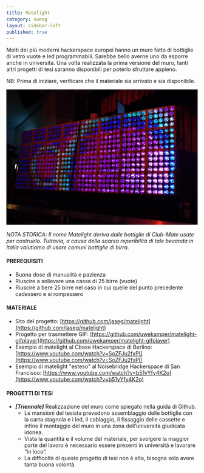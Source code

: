 ```yaml
---
title: Matelight
category: sweng
layout: sidebar-left
published: true
---
```


Molti dei più moderni hackerspace europei hanno un muro fatto di bottiglie di
vetro vuote e led programmabili.  Sarebbe bello averne uno da esporre anche in
università.  Una volta realizzata la prima versione del muro, tanti altri
progetti di tesi saranno disponibili per poterlo sfruttare appieno.

NB: Prima di iniziare, verificare che il materiale sia arrivato e sia
disponibile.

![matelight](/assets/images/matelight.jpeg)

_NOTA STORICA: Il nome Matelight deriva dalle bottiglie di Club-Mate usate per
costruirlo. Tuttavia, a causa della scarsa reperibilità di tale bevanda in
Italia valutiamo di usare comuni bottiglie di birra._

#### PREREQUISITI
* Buona dose di manualità e pazienza
* Riuscire a sollevare una cassa di 25 birre (vuote)
* Riuscire a bere 25 birre nel caso in cui quelle del punto precedente cadessero
  e si rompessero


#### MATERIALE
* Sito del progetto:
  [https://github.com/jaseg/matelight](https://github.com/jaseg/matelight)
* Progetto per trasmettere GIF:
  [https://github.com/uwekamper/matelight-gifplayer](https://github.com/uwekamper/matelight-gifplayer)
* Esempio di matelight al Cbase Hackerspace di Berlino:
  [https://www.youtube.com/watch?v=SoZFJu2fxPI](https://www.youtube.com/watch?v=SoZFJu2fxPI)
* Esempio di matelight "esteso" al Noisebridge Hackerspace di San Francisco:
  [https://www.youtube.com/watch?v=b51vYfy4K2o](https://www.youtube.com/watch?v=b51vYfy4K2o)


#### PROGETTI DI TESI
* **_[Triennale]_** Realizzazione del muro come spiegato nella guida di Github.
  * Le mansioni del tesista prevedono assemblaggio delle bottiglie con la carta
    stagnola e i led, il cablaggio, il fissaggio delle cassette e infine il
    montaggio del muro in una zona dell’università giudicata idonea.
  * Vista la quantità e il volume del materiale, per svolgere la maggior parte
    del lavoro è necessario essere presenti in università e lavorare “in loco”.
  * La difficoltà di questo progetto di tesi non è alta, bisogna solo avere
    tanta buona volontà.
